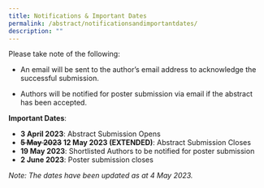 ```yaml
---
title: Notifications & Important Dates
permalink: /abstract/notificationsandimportantdates/
description: ""
---
```

Please take note of the following:

* An email will be sent to the author’s email address to acknowledge the successful submission.

* Authors will be notified for poster submission via email if the abstract has been accepted.

**Important Dates**:
* **3 April 2023**: Abstract Submission Opens 
* **~~5 May 2023~~ 12 May 2023 (EXTENDED)**: Abstract Submission Closes
* **19 May 2023**: Shortlisted Authors to be notified for poster submission
* **2 June 2023**: Poster submission closes 

*Note: The dates have been updated as at 4 May 2023.*